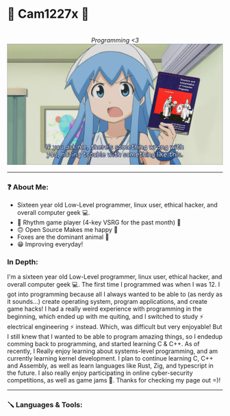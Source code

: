 # 💙 Cam1227x 💙
<p align="center">
	<br/>
	<i>Programming <3</i>
	<img alt="" src="./imgs/Something_Wrong.jpg">
</p>
	
---

### ❓ About Me:
* Sixteen year old Low-Level programmer, linux user, ethical hacker, and overall computer geek 💻.
* 🎵 Rhythm game player (4-key VSRG for the past month) 🎵
* 🙃 Open Source Makes me happy 🐧
* Foxes are the dominant animal 🦊
* 😁 Improving everyday!
	
### In Depth:
I'm a sixteen year old Low-Level programmer, linux user, ethical hacker, and overall computer geek 💻. The first time I programmed was when I was 12. I got into
programming because all I always wanted to be able to (as nerdy as it sounds...) create operating system, program applications, and create game hacks! I had a really
weird experience with programming in the beginning, which ended up with me quiting, and I switched to study ⚡ electrical engineering ⚡ instead. Which, was difficult but
very enjoyable! But I still knew that I wanted to be able to program amazing things, so I endedup comming back to programming, and started learning C & C++. As of
recently, I Really enjoy learning about systems-level programming, and am currently learning kernel development. I plan to continue learning C, C++ and Assembly, as well
as learn languages like Rust, Zig, and typescript in the future. I also really enjoy participating in online cyber-security competitions, as well as game jams 👾. 
Thanks for checking my page out =)!

---

### 🪛 Languages & Tools:
<br />
